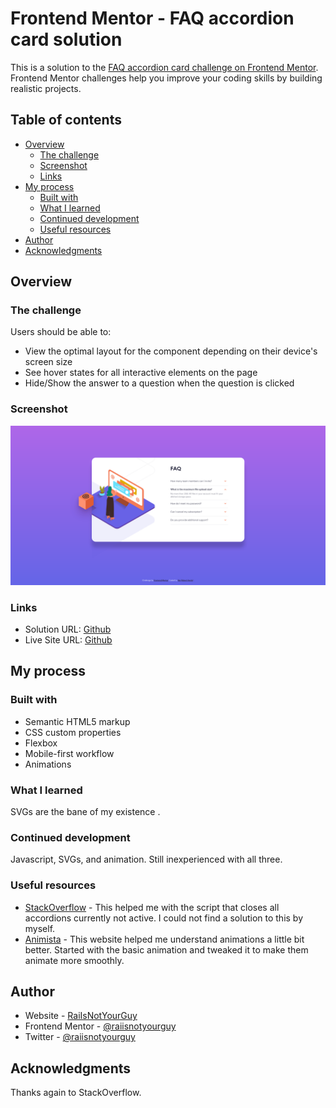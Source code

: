 # Frontend Mentor - FAQ accordion card solution

This is a solution to the [FAQ accordion card challenge on Frontend Mentor](https://www.frontendmentor.io/challenges/faq-accordion-card-XlyjD0Oam). Frontend Mentor challenges help you improve your coding skills by building realistic projects.

## Table of contents

- [Overview](#overview)
  - [The challenge](#the-challenge)
  - [Screenshot](#screenshot)
  - [Links](#links)
- [My process](#my-process)
  - [Built with](#built-with)
  - [What I learned](#what-i-learned)
  - [Continued development](#continued-development)
  - [Useful resources](#useful-resources)
- [Author](#author)
- [Acknowledgments](#acknowledgments)

## Overview

### The challenge

Users should be able to:

- View the optimal layout for the component depending on their device's screen size
- See hover states for all interactive elements on the page
- Hide/Show the answer to a question when the question is clicked

### Screenshot

![](./images/screenshot.png)

### Links

- Solution URL: [Github](https://github.com/RaiIsNotYourGuy/faq-accordion-card-main)
- Live Site URL: [Github](https://raiisnotyourguy.github.io/faq-accordion-card-main/)

## My process

### Built with

- Semantic HTML5 markup
- CSS custom properties
- Flexbox
- Mobile-first workflow
- Animations

### What I learned

SVGs are the bane of my existence .

### Continued development

Javascript, SVGs, and animation. Still inexperienced with all three.

### Useful resources

- [StackOverflow](https://stackoverflow.com/questions/65518581/how-do-i-make-only-one-accordion-open-at-a-time) - This helped me with the script that closes all accordions currently not active. I could not find a solution to this by myself.
- [Animista](https://animista.net/) - This website helped me understand animations a little bit better. Started with the basic animation and tweaked it to make them animate more smoothly.

## Author

- Website - [RaiIsNotYourGuy](https://www.github.com/raiisnotyourguy)
- Frontend Mentor - [@raiisnotyourguy](https://www.frontendmentor.io/profile/raiisnotyourguy)
- Twitter - [@raiisnotyourguy](https://www.twitter.com/raiisnotyourguy)

## Acknowledgments

Thanks again to StackOverflow.
